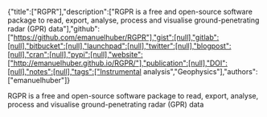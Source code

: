 {"title":["RGPR"],"description":["RGPR is a free and open-source software package to read, export, analyse, process and visualise ground-penetrating radar (GPR) data"],"github":["https://github.com/emanuelhuber/RGPR"],"gist":[null],"gitlab":[null],"bitbucket":[null],"launchpad":[null],"twitter":[null],"blogpost":[null],"cran":[null],"pypi":[null],"website":["http://emanuelhuber.github.io/RGPR/"],"publication":[null],"DOI":[null],"notes":[null],"tags":["Instrumental analysis","Geophysics"],"authors":["emanuelhuber"]}

RGPR is a free and open-source software package to read, export, analyse, process and visualise ground-penetrating radar (GPR) data
